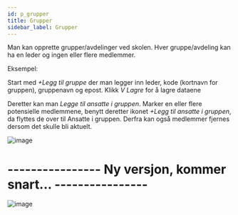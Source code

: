 ```yaml
---
id: p_grupper
title: Grupper
sidebar_label: Grupper 
---
```



Man kan opprette grupper/avdelinger ved skolen. Hver gruppe/avdeling kan ha en leder og ingen eller flere medlemmer.

Eksempel:

Start med _+Legg til gruppe_ der man legger inn leder, kode (kortnavn for gruppen), gruppenavn og epost. Klikk _V Lagre_ for å lagre dataene
 
Deretter kan man _Legge til ansatte i gruppen_. Marker en eller flere potensielle medlemmene, benytt deretter ikonet _+Legg til ansatte i gruppen_, da flyttes de over til Ansatte i gruppen. Derfra kan også medlemmer fjernes dersom det skulle bli aktuelt.


![image](https://user-images.githubusercontent.com/80097133/136387884-9fad965d-5a42-435c-887c-394ab2262928.png)


# ---------------- Ny versjon, kommer snart... ----------------

![image](https://github.com/user-attachments/assets/d442f91d-8668-45d5-9107-93cbfa0e44cb)

